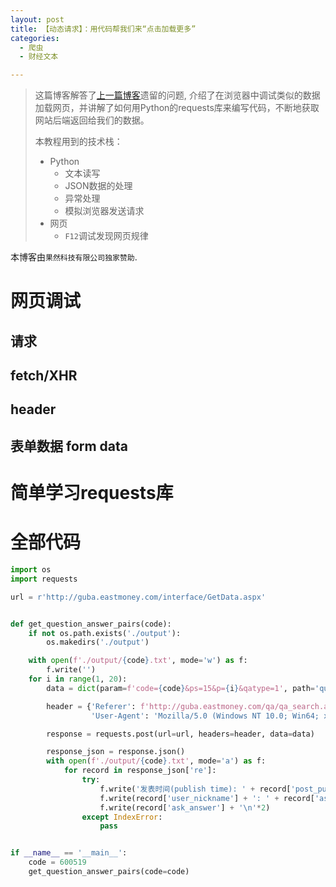 ```yaml
---
layout: post
title: 【动态请求】：用代码帮我们来“点击加载更多”
categories:
  - 爬虫
  - 财经文本

---
```


> 这篇博客解答了[上一篇博客](https://qj4chen.github.io/2021/11/03/regular-expression/)遗留的问题, 介绍了在浏览器中调试类似的数据加载网页，并讲解了如何用Python的requests库来编写代码，不断地获取网站后端返回给我们的数据。
>
> 本教程用到的技术栈：
>
> * Python
>   * 文本读写
>   * JSON数据的处理
>   * 异常处理
>   * 模拟浏览器发送请求
> * 网页
>   * `F12`调试发现网页规律

本博客由`果然科技有限公司独家赞助`.

# 网页调试

## 请求

## fetch/XHR

## header

## 表单数据 form data



# 简单学习requests库

# 全部代码



```python
import os
import requests

url = r'http://guba.eastmoney.com/interface/GetData.aspx'


def get_question_answer_pairs(code):
    if not os.path.exists('./output'):
        os.makedirs('./output')

    with open(f'./output/{code}.txt', mode='w') as f:
        f.write('')
    for i in range(1, 20):
        data = dict(param=f'code={code}&ps=15&p={i}&qatype=1', path='question/api/Info/Search', env=2)

        header = {'Referer': f'http://guba.eastmoney.com/qa/qa_search.aspx?company={code}&keyword=&questioner=&qatype=1',
                  'User-Agent': 'Mozilla/5.0 (Windows NT 10.0; Win64; x64) AppleWebKit/537.36 (KHTML, like Gecko) Chrome/95.0.4638.54 Safari/537.36 Edg/95.0.1020.40)'}

        response = requests.post(url=url, headers=header, data=data)

        response_json = response.json()
        with open(f'./output/{code}.txt', mode='a') as f:
            for record in response_json['re']:
                try:
                    f.write('发表时间(publish time): ' + record['post_publish_time'] + '\t' + '展示时间(display time): ' + record['post_display_time'] + '\n')
                    f.write(record['user_nickname'] + ': ' + record['ask_question'] + '\n')
                    f.write(record['ask_answer'] + '\n'*2)
                except IndexError:
                    pass


if __name__ == '__main__':
    code = 600519
    get_question_answer_pairs(code=code)
```

